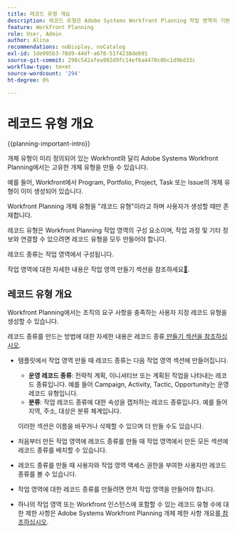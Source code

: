 ```yaml
---
title: 레코드 유형 개요
description: 레코드 유형은 Adobe Systems Workfront Planning 작업 영역의 기본 구성단위입니다.
feature: Workfront Planning
role: User, Admin
author: Alina
recommendations: noDisplay, noCatalog
exl-id: 1de095b3-78d9-44df-a678-51f4238deb91
source-git-commit: 298c542afea902d9fc14ef6a4470c0bc1d9bd33c
workflow-type: tm+mt
source-wordcount: '294'
ht-degree: 0%

---
```



# 레코드 유형 개요

{{planning-important-intro}}

개체 유형이 미리 정의되어 있는 Workfront와 달리 Adobe Systems Workfront Planning에서는 고유한 개체 유형을 만들 수 있습니다.

예를 들어, Workfront에서 Program, Portfolio, Project, Task 또는 Issue의 개체 유형이 이미 생성되어 있습니다.

Workfront Planning 개체 유형을 &quot;레코드 유형&quot;이라고 하며 사용자가 생성할 때만 존재합니다.

레코드 유형은 Workfront Planning 작업 영역의 구성 요소이며, 작업 과정 및 기타 정보와 연결할 수 있으려면 레코드 유형을 모두 만들어야 합니다.

레코드 종류는 작업 영역에서 구성됩니다.

작업 영역에 대한 자세한 내용은 작업 영역 만들기 섹션을 참조하세요[&#128279;](/help/quicksilver/planning/architecture/create-workspaces.md).

## 레코드 유형 개요

Workfront Planning에서는 조직의 요구 사항을 충족하는 사용자 지정 레코드 유형을 생성할 수 있습니다.

레코드 종류를 만드는 방법에 대한 자세한 내용은 레코드 종류[ 만들기 섹션을 참조하십시오](/help/quicksilver/planning/architecture/create-record-types.md).

* 템플릿에서 작업 영역 만들 때 레코드 종류는 다음 작업 영역 섹션에 만들어집니다.

   * **운영 레코드 종류**: 전략적 계획, 이니셔티브 또는 계획된 작업을 나타내는 레코드 종류입니다. 예를 들어 Campaign, Activity, Tactic, Opportunity는 운영 레코드 유형입니다.
   * **분류**: 작업 레코드 종류에 대한 속성을 캡처하는 레코드 종류입니다. 예를 들어 지역, 주소, 대상은 분류 체계입니다.

  이러한 섹션은 이름을 바꾸거나 삭제할 수 있으며 더 만들 수도 있습니다.

* 처음부터 만든 작업 영역에 레코드 종류를 만들 때 작업 영역에서 만든 모든 섹션에 레코드 종류를 배치할 수 있습니다.
* 레코드 종류를 만들 때 사용자와 작업 영역 액세스 권한을 부여한 사용자만 레코드 종류를 볼 수 있습니다.
* 작업 영역에 대한 레코드 종류를 만들려면 먼저 작업 영역을 만들어야 합니다.
* 하나의 작업 영역 또는 Workfront 인스턴스에 포함할 수 있는 레코드 유형 수에 대한 제한 사항은 Adobe Systems Workfront Planning 개체 제한 사항 개요를[ 참조하십시오](/help/quicksilver/planning/general/limitations-overview.md).


<!--

### Operational Record Type{#operational-record-type}

An operational record type is a Wrorkfront Planning record type that represents work-related objects.  

(***********insert screen shot**************)
For more information about operational record types including how to create them, see [Create record types](/help/quicksilver/planning/architecture/create-record-types.md). 

### Taxonomy{#taxonomy}

A taxonomy is a record type that captures attributes about an operational record type. 

(**********add screen shot**********)

Although creating taxonomies is identical to creating operational record types, Workfront Planning distinguishes conceptually between an operational record type and a taxonomy record type. The purpose of taxonomies is to enhance operational record types. Taxonomies should not directly represent work objects.  (***********this is no longer true, but might be later?!: A taxonomy is a record without dates, like a static list of attributes.***********) 

(********mimic what you did above for operational record types to say that we can also import taxonomies from other applications too - this will be possible later; for example Team would be a taxonomy record type, etc*************)

For example, Audience, Region, or Address can be taxonomy-type record types.  

## Similarities and differences between operational record types and taxonomies

The following table illustrates some of the similarities and differences between operational record types and taxonomies: 

| Record type and characteristic                              | Operational Record Type | Taxonomy Record Type |
|-------------------------------------------------------------|:-----------------------:|:--------------------:|
| They are part of a workspace                                |            ✓            |           ✓          |
| You can create them automatically, from a workspace template                    |            ✓            |           ✓          |
| You can create them manually, from scratch                    |            ✓            |           ✓          |
| You can create them by copying and pasting information from an external file or list                   |            ✓            |           ✓          |
| You can create by importing an Excel or CSV file                    |            ✓            |                     |
| You can create read-only record types by connecting to object types from other applications                    |            ✓            |                     |
| They represent work-related objects                         |            ✓            |                      |
| They represent attributes about work-related objects        |                         |           ✓          |
| You can create from scratch                                 |            ✓            |           ✓          |
| You can create by importing an Excel or CSV file            |            ✓            |                      |
| You can connect the record type to an object from another application|            ✓            |                      |
| You can connect to other record types               |            ✓            |                    |
| You can view their associated records in a table view       |            ✓            |           ✓          |
| You can view their associated records in a timeline view    |            ✓            |           ✓          |

-->
